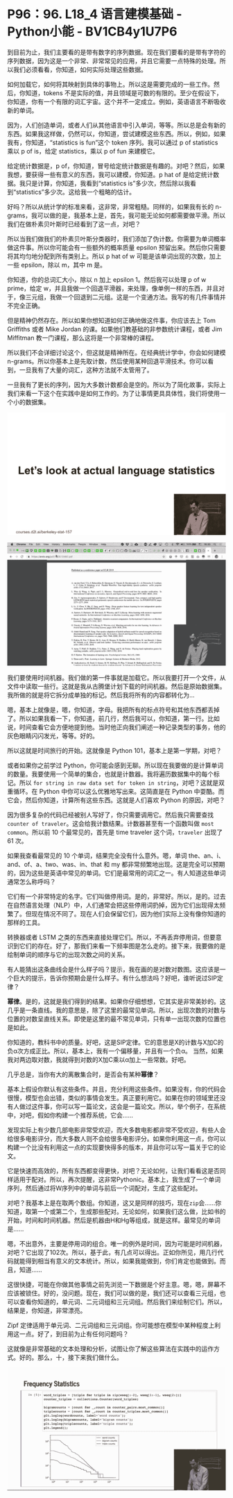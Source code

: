 # P96：96. L18_4 语言建模基础 - Python小能 - BV1CB4y1U7P6

到目前为止，我们主要看的是带有数字的序列数据。现在我们要看的是带有字符的序列数据，因为这是一个非常、非常常见的应用，并且它需要一点特殊的处理。所以我们必须看看，你知道，如何实际处理这些数据。

如何加载它，如何将其映射到具体的事物上。所以这是需要完成的一些工作。然后，你知道，tokens 不是实际的值，并且领域是可数的有限的。至少在假设下，你知道，你有一个有限的词汇宇宙。这个并不一定成立。例如，英语语言不断吸收新的单词。

因为，人们创造单词，或者人们从其他语言中引入单词，等等。所以总是会有新的东西。如果我这样做，仍然可以，你知道，尝试建模这些东西。所以，例如，如果我有，你知道，“statistics is fun”这个 token 序列。我可以通过 p of statistics 乘以 p of is，给定 statistics，乘以 p of fun 来建模它。

给定统计数据是，p of，你知道，冒号给定统计数据是有趣的。对吧？然后，如果我想，要获得一些有意义的东西，我可以建模，你知道。p hat of 是给定统计数据。我只是计算，你知道，我看到“statistics is”多少次，然后除以我看到“statistics”多少次。这给我一个粗略的估计。

好吗？所以从统计学的标准来看，这非常，非常粗糙。同样的，如果我有长的 n-grams，我可以做的是，我基本上是，首先，我可能无论如何都需要做平滑。所以我们在做朴素贝叶斯时已经看到了这一点，对吧？

所以当我们做我们的朴素贝叶斯分类器时，我们添加了伪计数。你需要为单词概率做这件事。所以你可能会有一些额外的概率质量 epsilon 预留出来。然后你只需要将其均匀地分配到所有类别上。所以 p hat of w 可能是该单词出现的次数，加上一些 epsilon，除以 m，其中 m 是。

你知道，你的总词汇大小，除以 n 加上 epsilon 1。然后我可以处理 p of w prime，给定 w，并且我做一个回退平滑器，来处理，像单例一样的东西，并且对于，像三元组，我做一个回退到二元组。这是一个变通方法。我写的有几件事情并不完全正确。

但是精神仍然存在。所以如果你想知道如何正确地做这件事，你应该去上 Tom Griffiths 或者 Mike Jordan 的课。如果他们教基础的非参数统计课程，或者 Jim Miffitman 教一门课程，那么这将是一个非常棒的课程。

所以我们不会详细讨论这个，但这就是精神所在。在经典统计学中，你会如何建模 n-grams。所以你基本上是先取计数，然后使用某种回退平滑技术。你可以看到，一旦我有了大量的词汇，这种方法就不太管用了。

一旦我有了更长的序列，因为大多数计数都会是空的。所以为了简化故事，实际上我们来看一下这个在实践中是如何工作的。为了让事情更具具体性，我们将使用一个小的数据集。

![](img/46a9c9534406265ec6c6c4a78d271b61_1.png)

![](img/46a9c9534406265ec6c6c4a78d271b61_2.png)

我们要使用时间机器。我们做的第一件事就是加载它。所以我要打开一个文件，从文件中读取一些行。这就是我从古腾堡计划下载的时间机器。然后是原始数据集。我所做的就是将它拆分成单独的标记。然后我将所有的内容都转化为...

嗯，基本上就像是，嗯，你知道，字母。我把所有的标点符号和其他东西都丢掉了。所以如果我看一下，你知道，前几行，然后我可以，你知道，第一行。比如说，时间查看它会方便地提到他。当时他正向我们阐述一种记录类型的事务，他的灰色眼睛闪闪发光，等等。好的。

所以这就是时间旅行的开始。这就像是 Python 101，基本上是第一学期，对吧？

或者如果你之前学过 Python，你可能会感到无聊。所以现在我要做的是计算单词的数量。我要使用一个简单的集合，也就是计数器。我将遍历数据集中的每个标记。所以 `for string in raw data set for token in string`，对吧？这就是双重循环。在 Python 中你可以这么优雅地写出来。这简直是在 Python 中耍酷。而它会，然后你知道，计算所有这些东西。这就是人们喜欢 Python 的原因，对吧？

因为很多复杂的代码已经被别人写好了，你只需要调用它。然后我只需要查找 `counter of traveler`。这会给我计数结果。计数器甚至有一个函数叫做 `most common`。所以前 10 个最常见的，首先是 time traveler 这个词，`traveler` 出现了 61 次。

如果我查看最常见的 10 个单词，结果完全没有什么意外。嗯，单词 the、an、i、and、of、a、two、was、in、that 和 my 都非常频繁地出现。这是完全可以预期的，因为这些是英语中常见的单词。它们是最常用的词汇之一。有人知道这些单词通常怎么称呼吗？

它们有一个非常特定的名字。它们叫做停用词。是的，非常好。所以，是的。过去在自然语言处理（NLP）中，人们通常会把这些停用词扔掉，因为它们出现得太频繁了。但现在情况不同了。现在人们会保留它们，因为他们实际上没有像你知道的那样的工具。

转换器或者 LSTM 之类的东西来直接处理它们。所以，不再丢弃停用词，但要意识到它们的存在。好了，那我们来看一下频率图是怎么走的。接下来，我要做的是绘制单词的顺序与它的出现次数之间的关系。

有人能猜出这条曲线会是什么样子吗？提示，我在画的是对数对数图。这应该是一个巨大的提示，告诉你预期会是什么样子。有什么想法吗？好吧，谁听说过SIP定律？

**幂律**。是的，这就是我们得到的结果。如果你仔细想想，它其实是非常美妙的。这几乎是一条直线。我的意思是，除了这里的最常见单词。所以，出现次数的对数与位置的对数呈直线关系。即使是这里的最不常见单词，只有单一出现次数的位置也是如此。

你知道的，教科书中的质量。好吧，这是SIP定律。它的意思是X的计数与X加C的负α次方成正比。所以，基本上，我有一个偏移量，并且有一个负α。 当然，如果我对两边取对数，我就得到对数的X加C乘以α加上一些常数。好吧。

几乎总是，当你有大的离散集合时，是否会有某种**幂律**？

基本上假设你默认有这些条件。并且，充分利用这些条件。如果没有，你的代码会很慢，模型也会出错，类似的事情会发生。真正要利用它。如果在你的领域里还没有人做过这件事，你可以写一篇论文，这会是一篇论文。所以，举个例子，在系统中，对吧，假如你构建一个推荐系统，它会……

发现实际上有少数几部电影非常受欢迎，而大多数电影都非常不受欢迎，有些人会给很多电影评分，而大多数人则不会给很多电影评分。如果你利用这一点，你可以构建一个比没有利用这一点的实现要快得多的版本，并且你可以写一篇关于它的论文。

它是快速而高效的，所有东西都变得更快，对吧？无论如何，让我们看看这是否同样适用于配对。所以，再次提醒，这非常Pythonic。基本上，我生成了一个单词序列，然后通过将W序列中的单词与前后一个词配对，生成了这些配对。

对吧？我基本上是在取两个数组。你知道，这又是同样的技巧，现在`zip`会……你知道，取第一个或第二个，生成那些配对。无论如何，如果我们这么做，比如书的开始，时间和时间机器。然后是机器由H和Hg等组成，就是这样。最常见的单词是……

嗯，不出意外，主要是停用词的组合。唯一的例外是时间，因为可能是时间机器，对吧？它出现了102次。所以，基于此，有几点可以得出。正如你所见，用几行代码就能得到相当有意义的文本统计。所以，如果我能做到，你们肯定也能做到。而且，知道……

这很快捷，可能在你做其他事情之前先浏览一下数据是个好主意。嗯，嗯，屏幕不应该被锁住。好的，没问题。现在，我们可以做的是，我们还可以查看三元组，也可以查看你知道的，单元词、二元词组和三元词组。然后我们来绘制它们。所以，结果是，你知道，非常漂亮。

Zipf 定律适用于单元词、二元词组和三元词组。你可能想在模型中某种程度上利用这一点。好了，到目前为止有任何问题吗？

这就像是非常基础的文本处理和分析，试图让你了解这些算法在实践中的运作方式。好的。那么，十，接下来我们做什么。

![](img/46a9c9534406265ec6c6c4a78d271b61_4.png)
